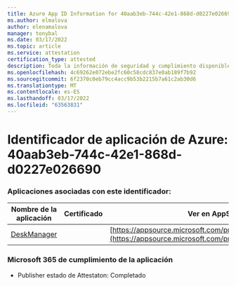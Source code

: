 ```yaml
---
title: Azure App ID Information for 40aab3eb-744c-42e1-868d-d0227e026690
ms.author: elmalova
author: elenamalova
manager: tonybal
ms.date: 03/17/2022
ms.topic: article
ms.service: attestation
certification_type: attested
description: Toda la información de seguridad y cumplimiento disponible para 40aab3eb-744c-42e1-868d-d0227e026690.
ms.openlocfilehash: 4c69262e072ebe2fc60c58cdc837e0ab189f7b92
ms.sourcegitcommit: 6f2370c0eb79cc4acc9b53b2215b7a61c2ab30d6
ms.translationtype: MT
ms.contentlocale: es-ES
ms.lasthandoff: 03/17/2022
ms.locfileid: "63563831"
---
```

# <a name="azure-app-id-40aab3eb-744c-42e1-868d-d0227e026690"></a>Identificador de aplicación de Azure: 40aab3eb-744c-42e1-868d-d0227e026690


### <a name="apps-associated-with-this-id"></a>Aplicaciones asociadas con este identificador:
| **Nombre de la aplicación** | **Certificado** | **Ver en AppSource** |
|--------------|---------------|-----------------------|
| [DeskManager](../forward/WA200003831.md) |  | [https://appsource.microsoft.com/product/office/WA200003831](https://appsource.microsoft.com/product/office/WA200003831) |

### <a name="microsoft-365-app-compliance-status"></a>Microsoft 365 de cumplimiento de la aplicación
- Publisher estado de Attestaton: Completado
